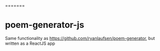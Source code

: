 =======
# poem-generator-js
Same functionality as https://github.com/ryanlaufsen/poem-generator, but written as a ReactJS app
